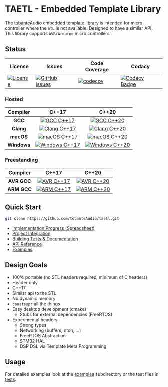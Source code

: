 # TAETL - Embedded Template Library

The tobanteAudio embedded template library is intended for micro controller where the `STL` is not available. Designed to have a similar API. This library supports `AVR/Arduino` micro controllers.

## Status

| **License**                                                                                                                 | **Issues**                                                                                                                     | **Code Coverage**                                                                                                              | **Codacy**                                                                                                                                                                                                                                                |
| --------------------------------------------------------------------------------------------------------------------------- | ------------------------------------------------------------------------------------------------------------------------------ | ------------------------------------------------------------------------------------------------------------------------------ | --------------------------------------------------------------------------------------------------------------------------------------------------------------------------------------------------------------------------------------------------------- |
| [![License](https://img.shields.io/badge/License-BSD%202--Clause-orange.svg)](https://opensource.org/licenses/BSD-2-Clause) | [![GitHub issues](https://img.shields.io/github/issues/tobanteAudio/taetl.svg)](https://GitHub.com/tobanteAudio/taetl/issues/) | [![codecov](https://codecov.io/gh/tobanteAudio/taetl/branch/master/graph/badge.svg)](https://codecov.io/gh/tobanteAudio/taetl) | [![Codacy Badge](https://api.codacy.com/project/badge/Grade/80518b423ad649649e782a3773d4e17b)](https://app.codacy.com/app/tobanteAudio/taetl?utm_source=github.com&utm_medium=referral&utm_content=tobanteAudio/taetl&utm_campaign=Badge_Grade_Dashboard) |

### Hosted

| **Compiler** |                                                                                       **C++17**                                                                                       |                                                                                       **C++20**                                                                                       |
| :----------: | :-----------------------------------------------------------------------------------------------------------------------------------------------------------------------------------: | :-----------------------------------------------------------------------------------------------------------------------------------------------------------------------------------: |
|   **GCC**    |       [![GCC C++17](https://github.com/tobanteAudio/taetl/workflows/GCC%20C++17/badge.svg)](https://github.com/tobanteAudio/taetl/actions?query=workflow%3A%22GCC+C%2B%2B17%22)       |       [![GCC C++20](https://github.com/tobanteAudio/taetl/workflows/GCC%20C++20/badge.svg)](https://github.com/tobanteAudio/taetl/actions?query=workflow%3A%22GCC+C%2B%2B20%22)       |
|  **Clang**   |    [![Clang C++17](https://github.com/tobanteAudio/taetl/workflows/Clang%20C++17/badge.svg)](https://github.com/tobanteAudio/taetl/actions?query=workflow%3A%22Clang+C%2B%2B17%22)    |    [![Clang C++20](https://github.com/tobanteAudio/taetl/workflows/Clang%20C++20/badge.svg)](https://github.com/tobanteAudio/taetl/actions?query=workflow%3A%22Clang+C%2B%2B20%22)    |
|  **macOS**   |    [![macOS C++17](https://github.com/tobanteAudio/taetl/workflows/macOS%20C++17/badge.svg)](https://github.com/tobanteAudio/taetl/actions?query=workflow%3A%22macOS+C%2B%2B17%22)    |    [![macOS C++20](https://github.com/tobanteAudio/taetl/workflows/macOS%20C++20/badge.svg)](https://github.com/tobanteAudio/taetl/actions?query=workflow%3A%22macOS+C%2B%2B20%22)    |
| **Windows**  | [![Windows C++17](https://github.com/tobanteAudio/taetl/workflows/Windows%20C++17/badge.svg)](https://github.com/tobanteAudio/taetl/actions?query=workflow%3A%22Windows+C%2B%2B17%22) | [![Windows C++20](https://github.com/tobanteAudio/taetl/workflows/Windows%20C++20/badge.svg)](https://github.com/tobanteAudio/taetl/actions?query=workflow%3A%22Windows+C%2B%2B20%22) |

### Freestanding

| **Compiler** |                                                                                 **C++17**                                                                                 |                                                                                 **C++20**                                                                                 |
| :----------: | :-----------------------------------------------------------------------------------------------------------------------------------------------------------------------: | :-----------------------------------------------------------------------------------------------------------------------------------------------------------------------: |
| **AVR GCC**  | [![AVR C++17](https://github.com/tobanteAudio/taetl/workflows/AVR%20C++17/badge.svg)](https://github.com/tobanteAudio/taetl/actions?query=workflow%3A%22AVR+C%2B%2B17%22) | [![AVR C++20](https://github.com/tobanteAudio/taetl/workflows/AVR%20C++20/badge.svg)](https://github.com/tobanteAudio/taetl/actions?query=workflow%3A%22AVR+C%2B%2B20%22) |
| **ARM GCC**  | [![ARM C++17](https://github.com/tobanteAudio/taetl/workflows/ARM%20C++17/badge.svg)](https://github.com/tobanteAudio/taetl/actions?query=workflow%3A%22ARM+C%2B%2B17%22) | [![ARM C++20](https://github.com/tobanteAudio/taetl/workflows/ARM%20C++20/badge.svg)](https://github.com/tobanteAudio/taetl/actions?query=workflow%3A%22ARM+C%2B%2B20%22) |

## Quick Start

```sh
git clone https://github.com/tobanteAudio/taetl.git
```

- [Implementation Progress (Spreadsheet)](https://docs.google.com/spreadsheets/d/1-qwa7tFnjFdgY9XKBy2fAsDozAfG8lXsJXHwA_ITQqM/edit?usp=sharing)
- [Project Integration](docs/project_integration.md)
- [Building Tests & Documentation](docs/building.md)
- [API Reference](https://tobanteaudio.github.io/taetl/index.html)
- [Examples](https://github.com/tobanteAudio/taetl/tree/master/examples)

## Design Goals

- 100% portable (no STL headers required, minimum of C headers)
- Header only
- C++17
- Similar api to the STL
- No dynamic memory
- `constexpr` all the things
- Easy desktop development (cmake)
  - Stubs for external dependencies (FreeRTOS)
- Experimental headers
  - Strong types
  - Networking (buffers, ntoh, ...)
  - FreeRTOS Abstraction
  - STM32 HAL
  - DSP DSL via Template Meta Programming

## Usage

For detailed examples look at the [examples](./examples) subdirectory or the test files in [tests](./tests).
